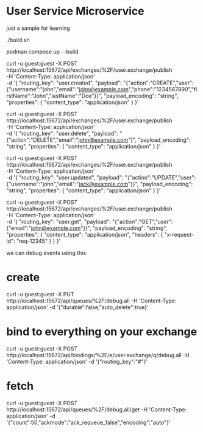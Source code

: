 # User Service Microservice
just a sample for learning

./build.sh

podman compose up --build

curl -u guest:guest -X POST \
  http://localhost:15672/api/exchanges/%2F/user.exchange/publish \
  -H 'Content-Type: application/json' \
  -d '{
    "routing_key": "user.created",
    "payload": "{\"action\":\"CREATE\",\"user\":{\"username\":\"john\",\"email\":\"john@example.com\",\"phone\":\"1234567890\",\"firstName\":\"John\",\"lastName\":\"Doe\"}}",
    "payload_encoding": "string",
    "properties": { "content_type": "application/json" }
  }'


curl -u guest:guest -X POST http://localhost:15672/api/exchanges/%2F/user.exchange/publish \
  -H 'Content-Type: application/json' \
  -d '{
    "routing_key": "user.delete",
    "payload": "{\"action\":\"DELETE\",\"email\":\"john@example.com\"}",
    "payload_encoding": "string",
    "properties": { "content_type": "application/json" }
  }'


  curl -u guest:guest -X POST \
  http://localhost:15672/api/exchanges/%2F/user.exchange/publish \
  -H 'Content-Type: application/json' \
  -d '{
    "routing_key": "user.updated",
    "payload": "{\"action\":\"UPDATE\",\"user\":{\"username\":\"john\",\"email\":\"jack@example.com\"}}",
    "payload_encoding": "string",
    "properties": { "content_type": "application/json" }
  }'

curl -u guest:guest -X POST \
  http://localhost:15672/api/exchanges/%2F/user.exchange/publish \
  -H 'Content-Type: application/json' \
  -d '{
    "routing_key": "user.get",
    "payload": "{\"action\":\"GET\",\"user\":{\"email\":\"john@example.com\"}}",
    "payload_encoding": "string",
    "properties": {
      "content_type": "application/json",
      "headers": {
        "x-request-id": "req-12345"
      }
    }
  }'



 we can debug events using this 

# create
curl -u guest:guest -X PUT http://localhost:15672/api/queues/%2F/debug.all -H 'Content-Type: application/json' -d '{"durable":false,"auto_delete":true}'
# bind to everything on your exchange
curl -u guest:guest -X POST http://localhost:15672/api/bindings/%2F/e/user.exchange/q/debug.all -H 'Content-Type: application/json' -d '{"routing_key":"#"}'
# fetch
curl -u guest:guest -X POST http://localhost:15672/api/queues/%2F/debug.all/get -H 'Content-Type: application/json' -d '{"count":50,"ackmode":"ack_requeue_false","encoding":"auto"}'